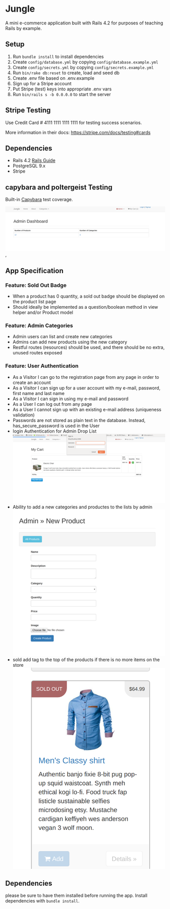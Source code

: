 # Jungle

A mini e-commerce application built with Rails 4.2 for purposes of teaching Rails by example.
 
## Setup

1. Run `bundle install` to install dependencies
2. Create `config/database.yml` by copying `config/database.example.yml`
3. Create `config/secrets.yml` by copying `config/secrets.example.yml`
4. Run `bin/rake db:reset` to create, load and seed db
5. Create .env file based on .env.example
6. Sign up for a Stripe account
7. Put Stripe (test) keys into appropriate .env vars
8. Run `bin/rails s -b 0.0.0.0` to start the server

## Stripe Testing

Use Credit Card # 4111 1111 1111 1111 for testing success scenarios.

More information in their docs: <https://stripe.com/docs/testing#cards>

## Dependencies

* Rails 4.2 [Rails Guide](http://guides.rubyonrails.org/v4.2/)
* PostgreSQL 9.x
* Stripe
 


## capybara and poltergeist Testing

Built-in [Capybara](https://teamcapybara.github.io/capybara/) test coverage.

!["capybara test for product-list-login-and adding products to cart"](https://github.com/LAYTHJABBAR/jungle-rails/blob/master/docs/admin-Dashboard.png?raw=true),


## App Specification
### Feature: Sold Out Badge
* When a product has 0 quantity, a sold out badge should be displayed on the product list page
* Should ideally be implemented as a question/boolean method in view helper and/or Product model
### Feature: Admin Categories
* Admin users can list and create new categories
* Admins can add new products using the new category
* Restful routes (resources) should be used, and there should be no extra, unused routes exposed
### Feature: User Authentication
* As a Visitor I can go to the registration page from any page in order to create an account
* As a Visitor I can sign up for a user account with my e-mail, password, first name and last name
* As a Visitor I can sign in using my e-mail and password
* As a User I can log out from any page
* As a User I cannot sign up with an existing e-mail address (uniqueness validation)
* Passwords are not stored as plain text in the database. Instead, has_secure_password is used in the User  
* login Authentication for Admin Drop List
!["login Authentication for Admin Drop List"](https://github.com/LAYTHJABBAR/jungle-rails/blob/master/docs/adminlogin.png?raw=true)
* Ability to add a new categories and productes to the lists by admin
!["Ability to add a new categories and productes to the lists by admin"](https://github.com/LAYTHJABBAR/jungle-rails/blob/master/docs/new_product.png?raw=true)
* sold add tag to the top of the products if there is no more items on the store
!["sold-out tag to the top of the products if there is no more items on the store"](https://github.com/LAYTHJABBAR/jungle-rails/blob/master/docs/sold_out_tag.png?raw=true)
## Dependencies
please be sure to have them installed before running the app.
Install dependencies with `bundle install`.


 
